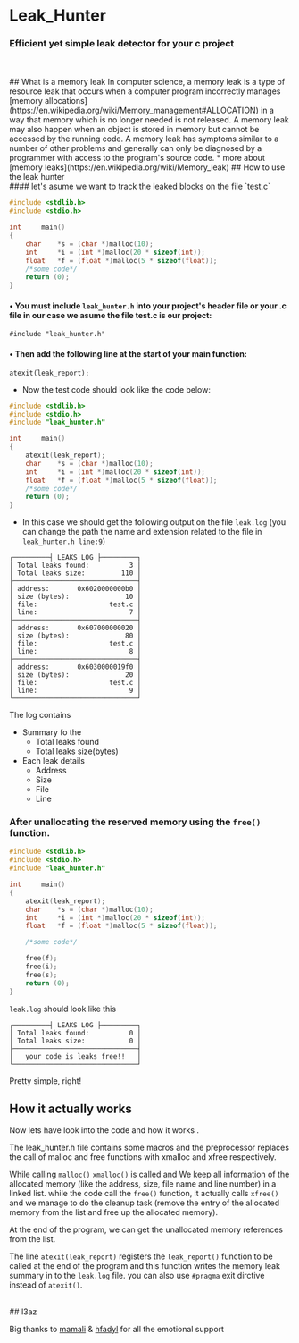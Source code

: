 # Leak_Hunter

### Efficient yet simple leak detector for your c project
<br />
<br />
## What is a memory leak
In computer science, a memory leak is a type of resource leak that occurs when a computer program incorrectly manages [memory allocations](https://en.wikipedia.org/wiki/Memory_management#ALLOCATION) in a way that memory which is no longer needed is not released. A memory leak may also happen when an object is stored in memory but cannot be accessed by the running code. A memory leak has symptoms similar to a number of other problems and generally can only be diagnosed by a programmer with access to the program's source code.
* more about [memory leaks](https://en.wikipedia.org/wiki/Memory_leak)
## How to use the leak hunter
<br />
#### let's asume we want to track the leaked blocks on the file `test.c`

```c
#include <stdlib.h>
#include <stdio.h>

int     main()
{
	char	*s = (char *)malloc(10);
	int		*i = (int *)malloc(20 * sizeof(int));
	float	*f = (float *)malloc(5 * sizeof(float));
	/*some code*/
	return (0);
}
```

#### • You must include `leak_hunter.h` into your project's header file or your .c file in our case we asume the file test.c is our project:
	#include "leak_hunter.h"
#### • Then add the following line at the start of your main function:
	atexit(leak_report);

* Now the test code should look like the code below:

```c
#include <stdlib.h>
#include <stdio.h>
#include "leak_hunter.h"

int     main()
{
	atexit(leak_report);
	char	*s = (char *)malloc(10);
	int		*i = (int *)malloc(20 * sizeof(int));
	float	*f = (float *)malloc(5 * sizeof(float));
	/*some code*/
	return (0);
}
```

* In this case we should get the following output on the file `leak.log` (you can change the path the name and extension related to the file in `leak_hunter.h line:9`)

```log
┌─────────┤ LEAKS LOG ├─────────┐
│ Total leaks found:          3 │
│ Total leaks size:         110 │
├───────────────────────────────┤
│ address:       0x6020000000b0 │
│ size (bytes):              10 │
│ file:                  test.c │
│ line:                       7 │
├───────────────────────────────┤
│ address:       0x607000000020 │
│ size (bytes):              80 │
│ file:                  test.c │
│ line:                       8 │
├───────────────────────────────┤
│ address:       0x6030000019f0 │
│ size (bytes):              20 │
│ file:                  test.c │
│ line:                       9 │
└───────────────────────────────┘
```

The log contains<br />
* Summary fo the<br />
	* Total leaks found<br />
	* Total leaks size(bytes)<br />
* Each leak details<br />
	* Address<br />
	* Size<br />
	* File<br />
	* Line<br />

### After unallocating the reserved memory using the `free()` function.

```c
#include <stdlib.h>
#include <stdio.h>
#include "leak_hunter.h"

int     main()
{
	atexit(leak_report);
	char	*s = (char *)malloc(10);
	int		*i = (int *)malloc(20 * sizeof(int));
	float	*f = (float *)malloc(5 * sizeof(float));

	/*some code*/

	free(f);
	free(i);
	free(s);
	return (0);
}
```

`leak.log` should look like this

```log
┌─────────┤ LEAKS LOG ├─────────┐
│ Total leaks found:          0 │
│ Total leaks size:           0 │
├───────────────────────────────┤
│   your code is leaks free!!   │
└───────────────────────────────┘
```
Pretty simple, right!
<br />

## How it actually works

Now lets have look into the code and how it works .

The leak_hunter.h file contains some macros and the preprocessor replaces the call of malloc and free functions with xmalloc and xfree respectively.

While calling `malloc()` `xmalloc()` is called and We keep all information of the allocated memory (like the address, size, file name and line number) in a linked list. while the code call the `free()` function, it actually calls `xfree()` and we manage to do the cleanup task (remove the entry of the allocated memory from the list and free up the allocated memory).

At the end of the program, we can get the unallocated memory references from the list.

The line `atexit(leak_report)` registers the `leak_report()` function to be called at the end of the program and this function writes the memory leak summary in to the `leak.log` file. you can also use `#pragma` exit dirctive instead of `atexit()`.

<br />
## l3az

Big thanks to [mamali](https://profile.intra.42.fr/users/mamali) & [hfadyl](https://profile.intra.42.fr/users/hfadyl) for all the emotional support

